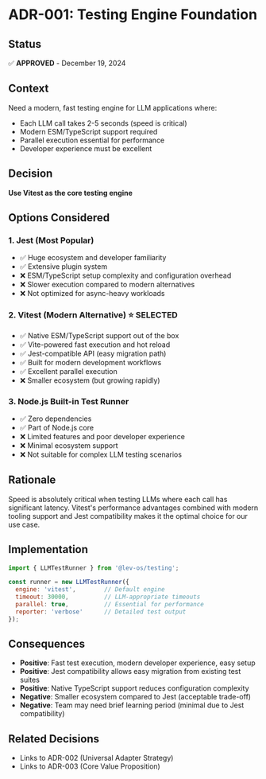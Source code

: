 # ADR-001: Testing Engine Foundation

## Status
✅ **APPROVED** - December 19, 2024

## Context
Need a modern, fast testing engine for LLM applications where:
- Each LLM call takes 2-5 seconds (speed is critical)
- Modern ESM/TypeScript support required
- Parallel execution essential for performance
- Developer experience must be excellent

## Decision
**Use Vitest as the core testing engine**

## Options Considered

### 1. Jest (Most Popular)
- ✅ Huge ecosystem and developer familiarity
- ✅ Extensive plugin system
- ❌ ESM/TypeScript setup complexity and configuration overhead
- ❌ Slower execution compared to modern alternatives
- ❌ Not optimized for async-heavy workloads

### 2. Vitest (Modern Alternative) ⭐ **SELECTED**
- ✅ Native ESM/TypeScript support out of the box
- ✅ Vite-powered fast execution and hot reload
- ✅ Jest-compatible API (easy migration path)
- ✅ Built for modern development workflows
- ✅ Excellent parallel execution
- ❌ Smaller ecosystem (but growing rapidly)

### 3. Node.js Built-in Test Runner
- ✅ Zero dependencies
- ✅ Part of Node.js core
- ❌ Limited features and poor developer experience
- ❌ Minimal ecosystem support
- ❌ Not suitable for complex LLM testing scenarios

## Rationale
Speed is absolutely critical when testing LLMs where each call has significant latency. Vitest's performance advantages combined with modern tooling support and Jest compatibility makes it the optimal choice for our use case.

## Implementation
```javascript
import { LLMTestRunner } from '@lev-os/testing';

const runner = new LLMTestRunner({
  engine: 'vitest',        // Default engine
  timeout: 30000,          // LLM-appropriate timeouts
  parallel: true,          // Essential for performance
  reporter: 'verbose'      // Detailed test output
});
```

## Consequences
- **Positive**: Fast test execution, modern developer experience, easy setup
- **Positive**: Jest compatibility allows easy migration from existing test suites
- **Positive**: Native TypeScript support reduces configuration complexity
- **Negative**: Smaller ecosystem compared to Jest (acceptable trade-off)
- **Negative**: Team may need brief learning period (minimal due to Jest compatibility)

## Related Decisions
- Links to ADR-002 (Universal Adapter Strategy)
- Links to ADR-003 (Core Value Proposition)